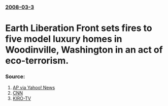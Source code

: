 ### [2008-03-3](/news/2008/03/3/index.md)

#  Earth Liberation Front sets fires to five model luxury homes in Woodinville, Washington in an act of eco-terrorism. 




### Source:

1. [AP via Yahoo! News](http://news.yahoo.com/s/ap/20080303/ap_on_re_us/luxury_homes_fire;_ylt=AptBxXBxitEJKj6lanzdgBVH2ocA)
2. [CNN](http://www.cnn.com/2008/CRIME/03/03/seattle.fire/index.html)
3. [KIRO-TV](http://www.kirotv.com/news/15472392/detail.html)
